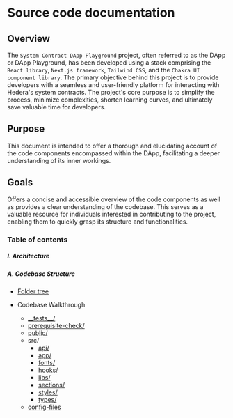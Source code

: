 # Source code documentation

## Overview

The `System Contract DApp Playground` project, often referred to as the DApp or DApp Playground, has been developed using a stack comprising the `React library`, `Next.js framework`, `Tailwind CSS`, and the `Chakra UI component library`. The primary objective behind this project is to provide developers with a seamless and user-friendly platform for interacting with Hedera's system contracts. The project's core purpose is to simplify the process, minimize complexities, shorten learning curves, and ultimately save valuable time for developers.

## Purpose

This document is intended to offer a thorough and elucidating account of the code components encompassed within the DApp, facilitating a deeper understanding of its inner workings.

## Goals

Offers a concise and accessible overview of the code components as well as provides a clear understanding of the codebase. This serves as a valuable resource for individuals interested in contributing to the project, enabling them to quickly grasp its structure and functionalities.

### Table of contents

##### I. Architecture

##### A. Codebase Structure

- [Folder tree](./architecture/codebase-structure/1.folder-tree/index.md)

- Codebase Walkthrough

  - [\_\_tests\_\_/](./architecture/codebase-structure/2.codebase-walkthrough/__tests__/index.md)
  - [prerequisite-check/](./architecture/codebase-structure/2.codebase-walkthrough/preprequisite-check/index.md)
  - [public/](./architecture/codebase-structure/2.codebase-walkthrough/public/index.md)
  - src/
    - [api/](./architecture/codebase-structure/2.codebase-walkthrough/src/api/index.md)
    - [app/](./architecture/codebase-structure/2.codebase-walkthrough/src/app/index.md)
    - [fonts/](./architecture/codebase-structure/2.codebase-walkthrough/src/fonts/index.md)
    - [hooks/](./architecture/codebase-structure/2.codebase-walkthrough/src/hooks/index.md)
    - [libs/](./architecture/codebase-structure/2.codebase-walkthrough/src/libs/index.md)
    - [sections/](./architecture/codebase-structure/2.codebase-walkthrough/src/sections/index.md)
    - [styles/](./architecture/codebase-structure/2.codebase-walkthrough/src/styles/index.md)
    - [types/](./architecture/codebase-structure/2.codebase-walkthrough/src/types/index.md)
  - [config-files](./architecture/codebase-structure/2.codebase-walkthrough/config-files/index.md)
